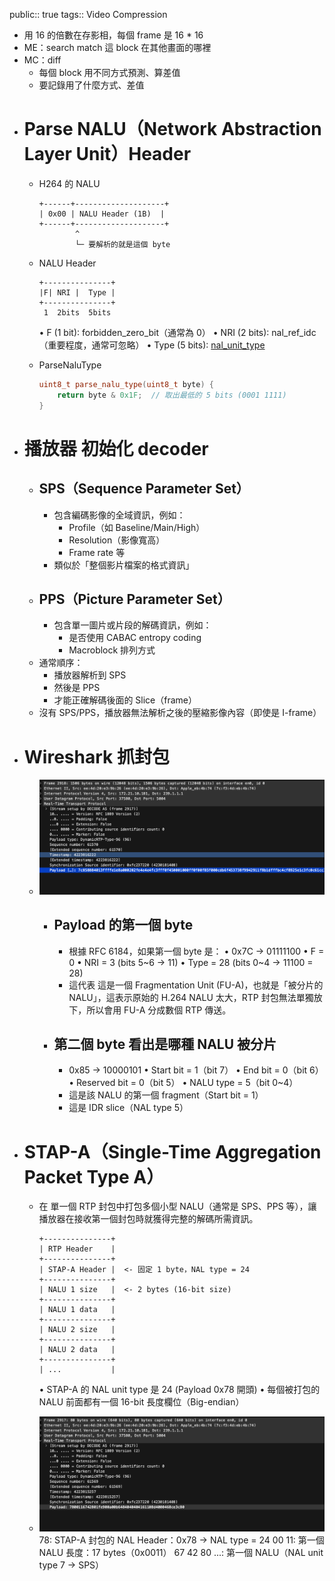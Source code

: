 public:: true
tags:: Video Compression

- 用 16 的倍數在存影相，每個 frame 是 16 * 16
- ME：search match 這 block 在其他畫面的哪裡
- MC：diff
	- 每個 block 用不同方式預測、算差值
	- 要記錄用了什麼方式、差值
- # Parse NALU（Network Abstraction Layer Unit）Header
	- H264 的 NALU
	  
	  ```
	  +------+--------------------+
	  | 0x00 | NALU Header (1B)  |
	  +------+--------------------+
	          ^
	          └─ 要解析的就是這個 byte
	  ```
	- NALU Header
	  
	  ```
	  +---------------+
	  |F| NRI |  Type |
	  +---------------+
	   1  2bits  5bits
	  ```
	  	•	F (1 bit): forbidden_zero_bit（通常為 0）
	  	•	NRI (2 bits): nal_ref_idc（重要程度，通常可忽略）
	  	•	Type (5 bits): [nal_unit_type](((675a88b9-0350-452b-87d6-0cfc9581509a)))
	- ParseNaluType
	  
	  ```cpp
	  uint8_t parse_nalu_type(uint8_t byte) {
	      return byte & 0x1F;  // 取出最低的 5 bits (0001 1111)
	  }
	  ```
- # 播放器 初始化 decoder
	- ## SPS（Sequence Parameter Set）
		- 包含編碼影像的全域資訊，例如：
			- Profile（如 Baseline/Main/High）
			- Resolution（影像寬高）
			- Frame rate 等
		- 類似於「整個影片檔案的格式資訊」
	- ## PPS（Picture Parameter Set）
		- 包含單一圖片或片段的解碼資訊，例如：
			- 是否使用 CABAC entropy coding
			- Macroblock 排列方式
	- 通常順序：
		- 播放器解析到 SPS
		- 然後是 PPS
		- 才能正確解碼後面的 Slice（frame）
	- 沒有 SPS/PPS，播放器無法解析之後的壓縮影像內容（即使是 I-frame）
- # Wireshark 抓封包
	- ![image.png](../assets/image_1747105116591_0.png)
		- ## Payload 的第一個 byte
			- 根據 RFC 6184，如果第一個 byte 是：
			  •	0x7C → 01111100
			  •	F = 0
			  •	NRI = 3 (bits 5~6 → 11)
			  •	Type = 28 (bits 0~4 → 11100 = 28)
			- 這代表 這是一個 Fragmentation Unit (FU-A)，也就是「被分片的 NALU」，這表示原始的 H.264 NALU 太大，RTP 封包無法單獨放下，所以會用 FU-A 分成數個 RTP 傳送。
		- ## 第二個 byte 看出是哪種 NALU 被分片
			- 0x85 → 10000101
			  •	Start bit = 1（bit 7）
			  •	End bit = 0（bit 6）
			  •	Reserved bit = 0（bit 5）
			  •	NALU type = 5（bit 0~4）
			- 這是該 NALU 的第一個 fragment（Start bit = 1）
			- 這是 IDR slice（NAL type 5）
- # STAP-A（Single-Time Aggregation Packet Type A）
	- 在 單一個 RTP 封包中打包多個小型 NALU（通常是 SPS、PPS 等），讓播放器在接收第一個封包時就獲得完整的解碼所需資訊。
	  
	  ```
	  +---------------+
	  | RTP Header    |
	  +---------------+
	  | STAP-A Header |  <- 固定 1 byte，NAL type = 24
	  +---------------+
	  | NALU 1 size   |  <- 2 bytes (16-bit size)
	  +---------------+
	  | NALU 1 data   |
	  +---------------+
	  | NALU 2 size   |
	  +---------------+
	  | NALU 2 data   |
	  +---------------+
	  | ...           |
	  ```
	  	•	STAP-A 的 NAL unit type 是 24 (Payload 0x78 開頭)
	  	•	每個被打包的 NALU 前面都有一個 16-bit 長度欄位（Big-endian）
	- ![image.png](../assets/image_1747106635268_0.png)
	  78: STAP-A 封包的 NAL Header：0x78 → NAL type = 24
	  00 11: 第一個 NALU 長度：17 bytes（0x0011）
	  67 42 80 ...: 第一個 NALU（NAL unit type 7 → SPS）